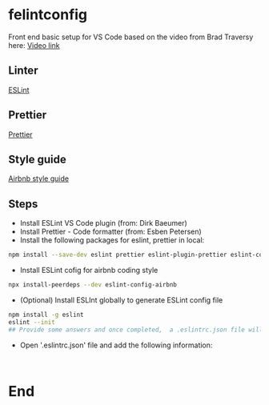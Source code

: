 # felintconfig

Front end basic setup for VS Code based on the video from Brad Traversy here: [Video link](https://www.youtube.com/watch?v=SydnKbGc7W8)

## Linter

[ESLint](https://eslint.org/)

## Prettier

[Prettier](https://github.com/prettier/prettier-vscode)

## Style guide

[Airbnb style guide](https://github.com/airbnb/javascript)

## Steps

- Install ESLint VS Code plugin (from: Dirk Baeumer)
- Install Prettier - Code formatter (from: Esben Petersen)
- Install the following packages for eslint, prettier in local:

```bash
npm install --save-dev eslint prettier eslint-plugin-prettier eslint-config-prettier eslint-plugin-node eslint-config-node

```

- Install ESLint cofig for airbnb coding style

```bash
npx install-peerdeps --dev eslint-config-airbnb
```

- (Optional) Install ESLInt globally to generate ESLint config file

```bash
npm install -g eslint
eslint --init
## Provide some answers and once completed,  a .eslintrc.json file will be generated.

```
* Open '.eslintrc.json' file and add the following information:

```bash



```
# End
